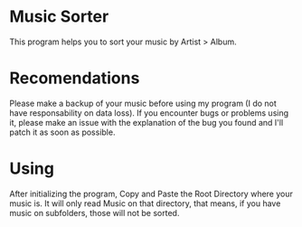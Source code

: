 # Music Sorter
 This program helps you to sort your music by Artist > Album.

# Recomendations
Please make a backup of your music before using my program (I do not have responsability on data loss). If you encounter bugs or problems using it, please make an issue with the explanation of the bug you found and I'll patch it as soon as possible.

# Using

After initializing the program, Copy and Paste the Root Directory where your music is. It will only read Music on that directory, that means, if you have music on subfolders, those will not be sorted.
